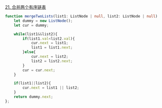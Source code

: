 

[21. 合并两个有序链表](https://leetcode.cn/problems/merge-two-sorted-lists/description/)
```ts
function mergeTwoLists(list1: ListNode | null, list2: ListNode | null): ListNode | null {
    let dummy = new ListNode();
    let cur = dummy;

    while(list1&&list2){
        if(list1.val<list2.val){
            cur.next = list1;
            list1 = list1.next;
        }else{
            cur.next = list2;
            list2 = list2.next;
        }
        cur = cur.next;
    }

    if(list1||list2){
        cur.next = list1 || list2;
    }
    return dummy.next;
};
```
